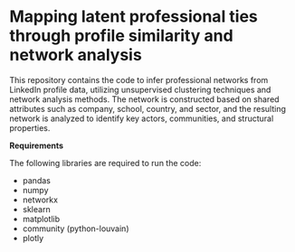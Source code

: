 # Mapping latent professional ties through profile similarity and network analysis
This repository contains the code to infer professional networks from LinkedIn profile data, utilizing unsupervised clustering techniques and network analysis methods. The network is constructed based on shared attributes such as company, school, country, and sector, and the resulting network is analyzed to identify key actors, communities, and structural properties.

**Requirements**

The following libraries are required to run the code:
- pandas
- numpy
- networkx
- sklearn
- matplotlib
- community (python-louvain)
- plotly


